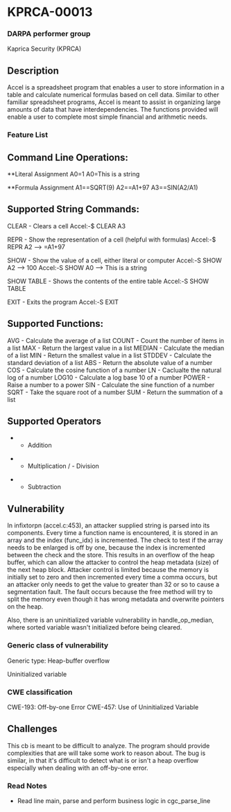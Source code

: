 # KPRCA-00013

### DARPA performer group
Kaprica Security (KPRCA)

## Description

Accel is a spreadsheet program that enables a user to store information in a table and calculate numerical formulas based on cell data. Similar to other familiar spreadsheet programs, Accel is meant to assist in organizing large amounts of data that have interdependencies. The functions provided will enable a user to complete most simple financial and arithmetic needs.

### Feature List

Command Line Operations:
-------------------------
**Literal Assignment
A0=1
A0=This is a string

**Formula Assignment
A1==SQRT(9)
A2==A1+97
A3==SIN(A2/A1)

Supported String Commands:
----------------------
CLEAR - Clears a cell
Accel:-$ CLEAR A3

REPR - Show the representation of a cell (helpful with formulas)
Accel:-$ REPR A2 --> =A1+97

SHOW - Show the value of a cell, either literal or computer
Accel:-S SHOW A2 --> 100
Accel:-S SHOW A0 --> This is a string

SHOW TABLE - Shows the contents of the entire table
Accel:-S SHOW TABLE

EXIT - Exits the program
Accel:-S EXIT

Supported Functions:
------------------------------------------------
AVG     - Calculate the average of a list
COUNT   - Count the number of items in a list
MAX     - Return the largest value in a list
MEDIAN  - Calculate the median of a list
MIN     - Return the smallest value in a list
STDDEV  - Calculate the standard deviation of a list
ABS     - Return the absolute value of a number
COS     - Calculate the cosine function of a number
LN      - Caclualte the natural log of a number
LOG10   - Calculate a log base 10 of a number
POWER   - Raise a number to a power
SIN     - Calculate the sine function of a number
SQRT    - Take the square root of a number
SUM     - Return the summation of a list

Supported Operators
------------------------------------------------
+   - Addition
*   - Multiplication
/   - Division
-   - Subtraction

## Vulnerability

In infixtorpn (accel.c:453), an attacker supplied string is parsed into its components. Every time a function name is encountered, it is stored in an array and the index (func_idx) is incremented. The check to test if the array needs to be enlarged is off by one, because the index is incremented between the check and the store. This results in an overflow of the heap buffer, which can allow the attacker to control the heap metadata (size) of the next heap block. Attacker control is limited because the memory is initially set to zero and then incremented every time a comma occurs, but an attacker only needs to get the value to greater than 32 or so to cause a segmentation fault. The fault occurs because the free method will try to split the memory even though it has wrong metadata and overwrite pointers on the heap.

Also, there is an uninitialized variable vulnerability in handle_op_median, where sorted variable wasn't initialized before being cleared.

### Generic class of vulnerability

Generic type: Heap-buffer overflow

Uninitialized variable

### CWE classification

CWE-193: Off-by-one Error
CWE-457: Use of Uninitialized Variable

## Challenges

This cb is meant to be difficult to analyze. The program should provide complexities that are will take some work to reason about. The bug is similar, in that it's difficult to detect what is or isn't a heap overflow especially when dealing with an off-by-one error.


### Read Notes

* Read line main, parse and perform business logic in cgc_parse_line
